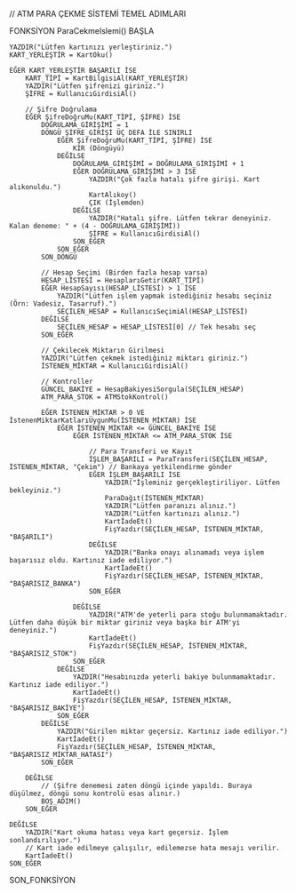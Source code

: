 // ATM PARA ÇEKME SİSTEMİ TEMEL ADIMLARI

FONKSİYON ParaCekmeIslemi()
BAŞLA

    YAZDIR("Lütfen kartınızı yerleştiriniz.")
    KART_YERLEŞTİR = KartOku()

    EĞER KART_YERLEŞTİR BAŞARILI İSE
        KART_TİPİ = KartBilgisiAl(KART_YERLEŞTİR)
        YAZDIR("Lütfen şifrenizi giriniz.")
        ŞİFRE = KullanıcıGirdisiAl()

        // Şifre Doğrulama
        EĞER ŞifreDoğruMu(KART_TİPİ, ŞİFRE) İSE
            DOĞRULAMA_GİRİŞİMİ = 1
            DÖNGÜ ŞİFRE_GİRİŞİ ÜÇ DEFA İLE SINIRLI
                EĞER ŞifreDoğruMu(KART_TİPİ, ŞİFRE) İSE
                    KIR (Döngüyü)
                DEĞİLSE
                    DOĞRULAMA_GİRİŞİMİ = DOĞRULAMA_GİRİŞİMİ + 1
                    EĞER DOĞRULAMA_GİRİŞİMİ > 3 İSE
                        YAZDIR("Çok fazla hatalı şifre girişi. Kart alıkonuldu.")
                        KartAlıkoy()
                        ÇIK (İşlemden)
                    DEĞİLSE
                        YAZDIR("Hatalı şifre. Lütfen tekrar deneyiniz. Kalan deneme: " + (4 - DOĞRULAMA_GİRİŞİMİ))
                        ŞİFRE = KullanıcıGirdisiAl()
                    SON_EĞER
                SON_EĞER
            SON_DÖNGÜ

            // Hesap Seçimi (Birden fazla hesap varsa)
            HESAP_LİSTESİ = HesaplarıGetir(KART_TİPİ)
            EĞER HesapSayısı(HESAP_LİSTESİ) > 1 İSE
                YAZDIR("Lütfen işlem yapmak istediğiniz hesabı seçiniz (Örn: Vadesiz, Tasarruf).")
                SEÇİLEN_HESAP = KullanıcıSeçimiAl(HESAP_LİSTESİ)
            DEĞİLSE
                SEÇİLEN_HESAP = HESAP_LİSTESİ[0] // Tek hesabı seç
            SON_EĞER

            // Çekilecek Miktarın Girilmesi
            YAZDIR("Lütfen çekmek istediğiniz miktarı giriniz.")
            İSTENEN_MİKTAR = KullanıcıGirdisiAl()

            // Kontroller
            GÜNCEL_BAKİYE = HesapBakiyesiSorgula(SEÇİLEN_HESAP)
            ATM_PARA_STOK = ATMStokKontrol()

            EĞER İSTENEN_MİKTAR > 0 VE İstenenMiktarKatlarıUygunMu(İSTENEN_MİKTAR) İSE
                EĞER İSTENEN_MİKTAR <= GÜNCEL_BAKİYE İSE
                    EĞER İSTENEN_MİKTAR <= ATM_PARA_STOK İSE

                        // Para Transferi ve Kayıt
                        İŞLEM_BAŞARILI = ParaTransferi(SEÇİLEN_HESAP, İSTENEN_MİKTAR, "Çekim") // Bankaya yetkilendirme gönder
                        EĞER İŞLEM_BAŞARILI İSE
                            YAZDIR("İşleminiz gerçekleştiriliyor. Lütfen bekleyiniz.")
                            ParaDağıt(İSTENEN_MİKTAR)
                            YAZDIR("Lütfen paranızı alınız.")
                            YAZDIR("Lütfen kartınızı alınız.")
                            KartİadeEt()
                            FişYazdır(SEÇİLEN_HESAP, İSTENEN_MİKTAR, "BAŞARILI")
                        DEĞİLSE
                            YAZDIR("Banka onayı alınamadı veya işlem başarısız oldu. Kartınız iade ediliyor.")
                            KartİadeEt()
                            FişYazdır(SEÇİLEN_HESAP, İSTENEN_MİKTAR, "BAŞARISIZ_BANKA")
                        SON_EĞER

                    DEĞİLSE
                        YAZDIR("ATM'de yeterli para stoğu bulunmamaktadır. Lütfen daha düşük bir miktar giriniz veya başka bir ATM'yi deneyiniz.")
                        KartİadeEt()
                        FişYazdır(SEÇİLEN_HESAP, İSTENEN_MİKTAR, "BAŞARISIZ_STOK")
                    SON_EĞER
                DEĞİLSE
                    YAZDIR("Hesabınızda yeterli bakiye bulunmamaktadır. Kartınız iade ediliyor.")
                    KartİadeEt()
                    FişYazdır(SEÇİLEN_HESAP, İSTENEN_MİKTAR, "BAŞARISIZ_BAKİYE")
                SON_EĞER
            DEĞİLSE
                YAZDIR("Girilen miktar geçersiz. Kartınız iade ediliyor.")
                KartİadeEt()
                FişYazdır(SEÇİLEN_HESAP, İSTENEN_MİKTAR, "BAŞARISIZ_MİKTAR_HATASI")
            SON_EĞER

        DEĞİLSE
            // (Şifre denemesi zaten döngü içinde yapıldı. Buraya düşülmez, döngü sonu kontrolü esas alınır.)
            BOŞ_ADIM()
        SON_EĞER

    DEĞİLSE
        YAZDIR("Kart okuma hatası veya kart geçersiz. İşlem sonlandırılıyor.")
        // Kart iade edilmeye çalışılır, edilemezse hata mesajı verilir.
        KartİadeEt()
    SON_EĞER

SON_FONKSİYON
